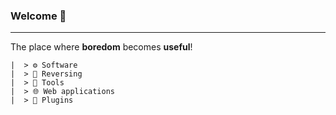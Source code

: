 ### Welcome :wave:
-------
The place where **boredom** becomes **useful**!

```
|  > ⚙️ Software
|  > 🔎 Reversing
|  > 🧰 Tools
|  > 🌐 Web applications
|  > 🔌 Plugins
```
